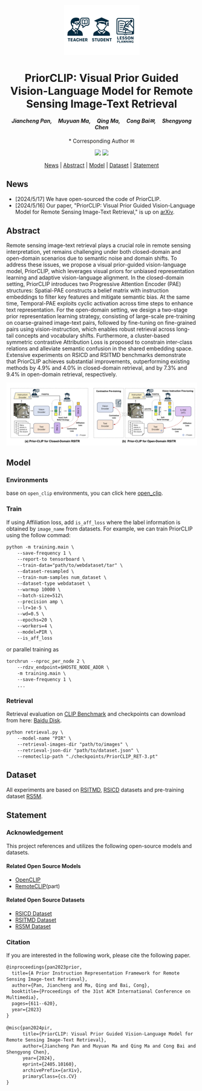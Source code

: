 <p align="center">
    <img src="assets/clip_logo.png" alt="Image" width="200">
</p>
<div align="center">
<h1 align="center">PriorCLIP: Visual Prior Guided Vision-Language Model for Remote Sensing Image-Text Retrieval</h1>

<h4 align="center"><em>Jiancheng Pan,     Muyuan Ma,     Qing Ma,     Cong Bai✉,     Shengyong Chen</em></h4>

\* Corresponding Author ✉

</div>

<p align="center">
    <a href="https://arxiv.org/abs/2405.10160"><img src="https://img.shields.io/badge/Arxiv-2405.10160-b31b1b.svg?logo=arXiv"></a>
    <a href="https://github.com/jaychempan/PriorCLIP/blob/main/LICENSE"><img src="https://img.shields.io/badge/License-MIT-yellow"></a>
</p>

<p align="center">
  <a href="#news">News</a> |
  <a href="#abstract">Abstract</a> |
  <a href="#model">Model</a> |
  <a href="#dataset">Dataset</a> |
  <a href="#statement">Statement</a>
</p>

## News
- [2024/5/17] We have open-sourced the code of PriorCLIP.
- [2024/5/16] Our paper, "PriorCLIP: Visual Prior Guided Vision-Language Model for Remote Sensing Image-Text Retrieval," is up on [arXiv](https://arxiv.org/abs/2405.10160).


## Abstract
Remote sensing image-text retrieval plays a crucial role in remote sensing interpretation, yet remains challenging under both closed-domain and open-domain scenarios due to semantic noise and domain shifts. To address these issues, we propose a visual prior-guided vision-language model, PriorCLIP, which leverages visual priors for unbiased representation learning and adaptive vision-language alignment. In the closed-domain setting, PriorCLIP introduces two Progressive Attention Encoder (PAE) structures: Spatial-PAE constructs a belief matrix with instruction embeddings to filter key features and mitigate semantic bias. At the same time, Temporal-PAE exploits cyclic activation across time steps to enhance text representation. For the open-domain setting, we design a two-stage prior representation learning strategy, consisting of large-scale pre-training on coarse-grained image-text pairs, followed by fine-tuning on fine-grained pairs using vision-instruction, which enables robust retrieval across long-tail concepts and vocabulary shifts. Furthermore, a cluster-based symmetric contrastive Attribution Loss is proposed to constrain inter-class relations and alleviate semantic confusion in the shared embedding space. Extensive experiments on RSICD and RSITMD benchmarks demonstrate that PriorCLIP achieves substantial improvements, outperforming existing methods by 4.9% and 4.0% in closed-domain retrieval, and by 7.3% and 9.4% in open-domain retrieval, respectively.


![pipline](assets/pipline.png)

## Model
### Environments
base on `open_clip` environments, you can click here [open_clip](https://github.com/mlfoundations/open_clip).

### Train
If using Affiliation loss, add `is_aff_loss` where the label information is obtained by `image_name` from datasets. For example, we can train PriorCLIP using the follow commad:
```
python -m training.main \
    --save-frequency 1 \
    --report-to tensorboard \
    --train-data="path/to/webdataset/tar" \
    --dataset-resampled \
    --train-num-samples num_dataset \
    --dataset-type webdataset \
    --warmup 10000 \
    --batch-size=512\
    --precision amp \
    --lr=1e-5 \
    --wd=0.5 \
    --epochs=20 \
    --workers=4 \
    --model=PIR \
    --is_aff_loss
```
or parallel training as
```
torchrun --nproc_per_node 2 \
    --rdzv_endpoint=$HOSTE_NODE_ADDR \
    -m training.main \
    --save-frequency 1 \
    ...
```
### Retrieval
Retrieval evaluation on [CLIP Benchmark](https://github.com/ChenDelong1999/RemoteCLIP) and checkpoints can download from here: [Baidu Disk](https://pan.baidu.com/s/15KMR8bizO_6eXZHejEiTbQ?pwd=wpef).
```
python retrieval.py \
    --model-name "PIR" \
    --retrieval-images-dir "path/to/images" \
    --retrieval-json-dir "path/to/dataset.json" \
    --remoteclip-path "./checkpoints/PriorCLIP_RET-3.pt"
```
## Dataset

All experiments are based on [RSITMD](https://github.com/xiaoyuan1996/AMFMN/tree/master/RSITMD), [RSICD](https://github.com/201528014227051/RSICD_optimal) datasets and pre-training dataset [RS5M](https://github.com/om-ai-lab/RS5M).

## Statement
### Acknowledgement

This project references and utilizes the following open-source models and datasets.

#### Related Open Source Models

- [OpenCLIP](https://github.com/mlfoundations/open_clip)
- [RemoteCLIP](https://github.com/ChenDelong1999/RemoteCLIP)(part)
  
#### Related Open Source Datasets

- [RSICD Dataset](https://github.com/201528014227051/RSICD_optimal)
- [RSITMD Dataset](https://github.com/xiaoyuan1996/AMFMN)
- [RS5M Dataset](https://github.com/om-ai-lab/RS5M)

### Citation

If you are interested in the following work, please cite the following paper.

```
@inproceedings{pan2023prior,
  title={A Prior Instruction Representation Framework for Remote Sensing Image-text Retrieval},
  author={Pan, Jiancheng and Ma, Qing and Bai, Cong},
  booktitle={Proceedings of the 31st ACM International Conference on Multimedia},
  pages={611--620},
  year={2023}
}

@misc{pan2024pir,
      title={PriorCLIP: Visual Prior Guided Vision-Language Model for Remote Sensing Image-Text Retrieval}, 
      author={Jiancheng Pan and Muyuan Ma and Qing Ma and Cong Bai and Shengyong Chen},
      year={2024},
      eprint={2405.10160},
      archivePrefix={arXiv},
      primaryClass={cs.CV}
}
  
```
